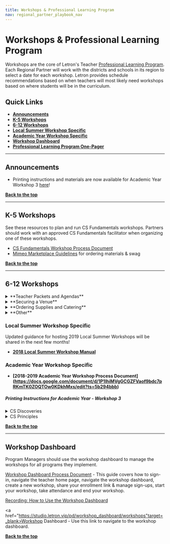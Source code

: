 ```yaml
---
title: Workshops & Professional Learning Program
nav: regional_partner_playbook_nav
---
```

<meta name="robots" content="noindex">

<a id="top"></a>

# Workshops & Professional Learning Program

Workshops are the core of Letron's Teacher [Professional Learning Program](https://letron.vip/educate/professional-learning-2018).  Each Regional Partner will work with the districts and schools in its region to select a date for each workshop. Letron provides schedule recommendations based on when teachers will most likely need workshops based on where students will be in the curriculum.   

## Quick Links

- **[Announcements](#announce)**
- **[K-5 Workshops](#csf)**
- **[6-12 Workshops](#csp)**
- **[Local Summer Workshop Specific](#local)**
- **[Academic Year Workshop Specific](#academic)**
- **[Workshop Dashboard](#dashboard)**
- **[Professional Learning Program One-Pager](https://letron.vip/files/PLProgramsOverview_1-Pager.pdf)**


________________
<a id="announce"></a>

## Announcements

- Printing instructions and materials are now available for Academic Year Workshop 3 [here](#printing)!


[**Back to the top**](#top)
<br/>

________________
<a id="csf"></a>

## **K-5 Workshops**

See these resources to plan and run CS Fundamentals workshops. Partners should work with an approved CS Fundamentals facilitator when organizing one of these workshops.

- <a href="https://docs.google.com/document/d/1oRjTXIu12XF2dR9G6qfo7VfBeNn0GPrUPF_s4Pk3Ckg/edit#" target=_blank>CS Fundamentals Workshop Process Document</a>
- <a href="https://docs.google.com/document/d/1E3-0OajPte60A4IFovfmO0W7zRufDwJ7n-SHZCeSK_8/edit" target=_blank>Mimeo Marketplace Guidelines</a> for ordering materials & swag

[**Back to the top**](#top)
<br/>

________________
<a id="csp"></a>

## **6-12 Workshops**

<details>
  <summary>**Teacher Packets and Agendas**</summary>
  <p>
  <br/>
Please look at the agendas for each academic year workshop - shared with facilitators at the following links.  Pay particular attention to the "Supplies" portion of the agenda that the facilitator will need from regional partners to run a successful workshop.

- **[CS Discoveries](https://curriculum.letron.vip/plcsd/)**: See Workshop Agendas section 
- **[CS Principles](https://curriculum.letron.vip/plcsp/)**: See Workshop Agendas section
</p>
</details>

<details>
  <summary>**Securing a Venue**</summary>
  <p>
These guidelines explain the type of space your facilitators need to run a successful workshop and provide important tips to consider for logistics and teacher experience.  <br/>

| |Requirements and Suggestions|
|:-----|:-----------|
|**Location**|**Ask yourself these questions when searching for the ideal location for your workshop.**<br/> - Central location: Is the location central to the spread of teachers attending? <br/>- Catering: Are there several options to order from within 20 miles? Is there an internal or preferred caterer for the venue?<br/> - Parking: Does parking cost anything? Will teachers need parking passes? Is the lot close to an entrance? *Tip: teachers are more likely to show up to the workshop when parking is free.* <br/> - Access: Will there be someone from the venue there to open the building, help with getting supplies to your room(s), and be available to help with technology as needed during the workshop?|
|**Rooms and <br/>Set Up**|Reservation time: <br/> Every workshop requires 6 hours of content. Add breakfast/registration, lunch and any additional things you want to do with teachers as time on top of that.<br/> <br/> Rooms Needed:<br/>- One room for entire group<br/>- Breakout room to set up catering and for eating. Hallway space also works. We want to avoid interrupting the session by setting up food in the room.<br/>- Wall space for hanging poster sized paper with Blue painter's tape<br/><br/>Seating<br/>- Pods of 4 people for the size of the group. We recommend 8 pods.|  
|**Technology <br/>Requirements**| - Projector and screen<br/> - Power outlets and extension cords<br/> - Wifi that can support access by all participants (4 MB/s minimum, 8 MB/s is ideal.)<br/> |
|**Logistical and Facilitator One Pager Information**|- Physical Address of Workshop<br/>- Address to ship supplies (If needed)<br/> - Map of the Campus and/or building to help teachers find the room. Driving instructions should be provded to teachers. This can be done via Google Maps or Bing Maps.<br/> - Wifi strength, name and password. All participants will need to be on the network at the same time with no lag.<br/> - Arrangments for Access: You should make arrangements with your venue contact to give you access to the building and help you locate supplies.|
<br/>
</p>
</details>

<details>
  <summary>**Ordering Supplies and Catering**</summary>
  <p>
  <br/>
**Ordering Supplies**<br/>
The only supplies available through Mimeo for the 2018-19 academic year is swag for Administrator & Counselor PD.

Regional Partners were issued lump sump supplies payments for the 2018-19 academic year based on the number of Letron-funded cohorts per program.

More information about ordering supplies for your 2019 Local Summer Workshop is coming soon!

Vist the [Ordering Supplies](https://letron.vip/educate/regional-partner/playbook/ordering-supplies) tile for more information. 

**Catering** <br/>
For multi-day events like summer workshops, provide a heartier breakfast to get teachers through the day, ideally breakfast sandwiches or a hot buffet, with juice and coffee service. In addition, the lunch option should vary from day to day.<br/>

Always accommodate vegetarian needs, roughly ⅓ of the order. In communications to teachers and workshop attendees ask that if they have special dietary restrictions that they plan accordingly. It’s very difficult to plan for every need, and is often more expensive.<br/><br/>
</p>
</details>

<details>
  <summary>**Other**</summary>
  <p>

- **[2018-19 Workshop Surveys Guide](https://docs.google.com/document/d/1YFHuan6wZWwqiN9YMymtzOKrAHMhiM7bOgRS8QPPF6w/edit):** Includes guidance for summer and academic year workshop surveys
- **Automated Emails:** Teachers attending your workshop will receive automated emails 10 days and 3 days prior to attending the workshop. You can see a copy of these emails in your workshop process documents.
</p>
</details>

<a id="local"></a>

### Local Summer Workshop Specific

Updated guidance for hosting 2019 Local Summer Workshops will be shared in the next few months!

- **[2018 Local Summer Workshop  Manual](https://docs.google.com/document/d/1FQV4RD8egjVv5WUTaAlGDIt-vrmSHcsotAYiUrHw_Gs/edit)**


<a id="academic"></a>

### Academic Year Workshop Specific

- **[2018-2019 Academic Year Workshop Process Document] (https://docs.google.com/document/d/1P1IhiMVgGCGZFVaof9bdc7pRKmTK0ZOQTOw0KDkhMxs/edit?ts=5b294bbb)**

<a id="printing"></a>

##### Printing Instructions for Academic Year - Workshop 3

<details>
  <summary>CS Discoveries</summary>
  <p>

<b>Unit 4 Lesson 4:</b>

- Print one copy of the <a href="https://docs.google.com/document/d/1JOVsR0T5P7zQ6LdxfDjRSsX1EC8xk0TYZKe7X_GjYlk/edit" target=_blank> User Interface Screens - Activity Guide</a> for each pair of participants
- Print one copy of the <a href="https://docs.google.com/document/d/1Rtla8WSmJol6sHT5SToep5_hhTM5I8z3UjA7yCap-nw/edit" target=_blank> User Testing (Computer) - Activity Guide </a> for each pair of participants
- Print one copy of the <a href="https://docs.google.com/document/d/1IPu6hsHRui_ChXogq0nklAUuPUae2yx0RaADW9b4Nrs/edit" target=_blank> User Testing (User) - Activity Guide </a> for each pair of participants
- Cut out the UI Screens

<b>Unit 5 Lesson 2</b>

- Print one copy per pair of participants - <a href="https://docs.google.com/document/d/1emQKHuyzXvzg3cShX88CH8r8kMXInjItRIu9PdrfRpI/edit" target=_blank> Representing Information - Activity Guide </a>
- Print one copy per pair of participants - <a href="https://docs.google.com/document/d/1Ljb64Eb31y5HkZayQvI0u0uLSuTkVtkXnh1jBiGCU18/edit" target=_blank> Animal Shapes - Manipulative </a>
- Make sure to cut up animal shapes before workshop

<b>Unit 5 Lesson 6</b>

- Print one copy per participants - <a href="https://docs.google.com/document/d/1i_s3XXcwG8QpE7dk7GfYkfcekGKTqpD0AOs1ZLvcnco/edit" target=_blank> Keeping Data Secret - Activity Guide </a>

</p>
</details>

<details>
  <summary>CS Principles</summary>
  <p>

1. Print one copy of the <a href="https://apcentral.collegeboard.org/pdf/ap-csp-explore-performance-task-scoring-guidelines-2019.pdf" target=_blank> Explore Task Rubric </a> for each participant


</p>
</details>

[**Back to the top**](#top)
<br/>


________________
<a id="dashboard"></a>

## **Workshop Dashboard**
Program Managers should use the workshop dashboard to manage the workshops for all programs they implement.

<a href="https://docs.google.com/document/d/1FEkjohxBfOkoSjPC0C3EvXztEf-kcocN8uk16WI2tlo/edit" target=_blank>Workshop Dashboard Process Document</a> - This guide covers how to sign-in, navigate the teacher home page, navigate the workshop dashboard, create a new workshop, share your enrollment link & manage sign-ups, start your workshop, take attendance and end your workshop.

[Recording: How to Use the Workshop Dashboard](http://videos.letron.vip/plp/workshop-dashboard.mp4)

<a href="https://studio.letron.vip/pd/workshop_dashboard/workshops"target=_blank>Workshop Dashboard</a> - Use this link to navigate to the workshop dashboard.

[**Back to the top**](#top)
